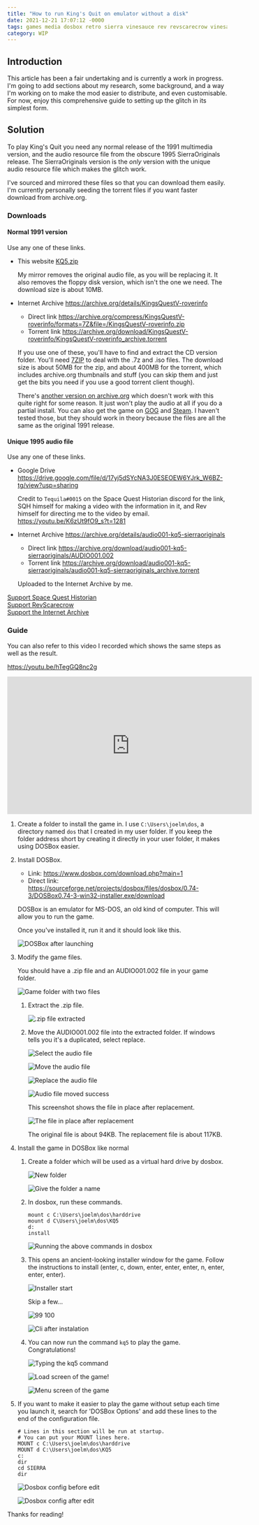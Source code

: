 ```yaml
---
title: "How to run King's Quit on emulator without a disk"
date: 2021-12-21 17:07:12 -0000
tags: games media dosbox retro sierra vinesauce rev revscarecrow vinesauce kingsquit kingsquest rom romhack cdrom
category: WIP
---
```


## Introduction

This article has been a fair undertaking and is currently a work in progress. I'm going to add sections about my research, some background, and a way I'm working on to make the mod easier to distribute, and even customisable. For now, enjoy this comprehensive guide to setting up the glitch in its simplest form.

## Solution

To play King's Quit you need any normal release of the 1991 multimedia version, and the audio resource file from the obscure 1995 SierraOriginals release. The SierraOriginals version is the *only* version with the unique audio resource file which makes the glitch work.

I've sourced and mirrored these files so that you can download them easily. I'm currently personally seeding the torrent files if you want faster download from archive.org.

### Downloads

#### Normal 1991 version

Use any one of these links.

- This website [KQ5.zip](https://github.com/joelsgp/joelsgp.github.io/raw/main/assets/KQ5.zip)

    My mirror removes the original audio file, as you will be replacing it. It also removes the floppy disk version, which isn't the one we need. The download size is about 10MB.

- Internet Archive <https://archive.org/details/KingsQuestV-roverinfo>
    - Direct link <https://archive.org/compress/KingsQuestV-roverinfo/formats=7Z&file=/KingsQuestV-roverinfo.zip>
    - Torrent link <https://archive.org/download/KingsQuestV-roverinfo/KingsQuestV-roverinfo_archive.torrent>

    If you use one of these, you'll have to find and extract the CD version folder. You'll need [7ZIP](https://www.7-zip.org/download.html) to deal with the .7z and .iso files. The download size is about 50MB for the zip, and about 400MB for the torrent, which includes archive.org thumbnails and stuff (you can skip them and just get the bits you need if you use a good torrent client though).

    There's [another version on archive.org](https://archive.org/details/msdos_Kings_Quest_V_-_Absence_Makes_the_Heart_Go_Yonder_1990) which doesn't work with this quite right for some reason. It just won't play the audio at all if you do a partial install. You can also get the game on [GOG](https://www.gog.com/game/kings_quest_4_5_6) and [Steam](https://store.steampowered.com/app/10100/Kings_Quest_Collection/). I haven't tested those,  but they should work in theory because the files are all the same as the original 1991 release.

#### Unique 1995 audio file

Use any one of these links.

- Google Drive <https://drive.google.com/file/d/17yj5dSYcNA3J0ESEOEW6YJrk_W6BZ-tg/view?usp=sharing>

    Credit to `Tequila#0015` on the Space Quest Historian discord for the link, SQH himself for making a video with the information in it, and Rev himself for directing me to the video by email. <https://youtu.be/K6zUt9fO9_s?t=1281>

- Internet Archive <https://archive.org/details/audio001-kq5-sierraoriginals>
    - Direct link <https://archive.org/download/audio001-kq5-sierraoriginals/AUDIO001.002>
    - Torrent link <https://archive.org/download/audio001-kq5-sierraoriginals/audio001-kq5-sierraoriginals_archive.torrent>

    Uploaded to the Internet Archive by me.

[Support Space Quest Historian](https://www.patreon.com/SpaceQuestHistorian)    
[Support RevScarecrow](https://vinesauce.com/shop/)    
[Support the Internet Archive](https://archive.org/donate)

### Guide

You can also refer to this video I recorded which shows the same steps as well as the result.

<https://youtu.be/hTegGQ8nc2g>

<div align="center">
    <iframe width="560" height="315" src="https://www.youtube.com/embed/hTegGQ8nc2g" title="YouTube video player" frameborder="0" allow="accelerometer; autoplay; clipboard-write; encrypted-media; gyroscope; picture-in-picture" allowfullscreen></iframe>
</div>


1. Create a folder to install the game in. I use `C:\Users\joelm\dos`, a directory named `dos` that I created in my user folder. If you keep the folder address short by creating it directly in your user folder, it makes using DOSBox easier.

2. Install DOSBox.

    - Link: <https://www.dosbox.com/download.php?main=1>
    - Direct link: <https://sourceforge.net/projects/dosbox/files/dosbox/0.74-3/DOSBox0.74-3-win32-installer.exe/download>

    DOSBox is an emulator for MS-DOS, an old kind of computer. This will allow you to run the game.

    Once you've installed it, run it and it should look like this.

    ![DOSBox after launching](/assets/images/kings-quit/Screenshot_2021-12-21_181306.png)

3. Modify the game files.

    You should have a .zip file and an AUDIO001.002 file in your game folder.

    ![Game folder with two files](/assets/images/kings-quit/Screenshot_2021-12-21_181557.png)

    1. Extract the .zip file.

        ![.zip file extracted](/assets/images/kings-quit/Screenshot_2021-12-21_184154.png)

    2. Move the AUDIO001.002 file into the extracted folder. If windows tells you it's a duplicated, select replace.

        ![Select the audio file](/assets/images/kings-quit/Screenshot_2021-12-21_184227.png)

        ![Move the audio file](/assets/images/kings-quit/Screenshot_2021-12-21_184242.png)

        ![Replace the audio file](/assets/images/kings-quit/Screenshot_2021-12-21_184254.png)

        ![Audio file moved success](/assets/images/kings-quit/Screenshot_2021-12-21_184310.png)

        This screenshot shows the file in place after replacement.

        ![The file in place after replacement](/assets/images/kings-quit/Screenshot_2021-12-21_184332.png)

        The original file is about 94KB. The replacement file is about 117KB.

4. Install the game in DOSBox like normal

    1. Create a folder which will be used as a virtual hard drive by dosbox.

        ![New folder](/assets/images/kings-quit/Screenshot_2021-12-21_184349.png)

        ![Give the folder a name](/assets/images/kings-quit/Screenshot_2021-12-21_184408.png)

    2. In dosbox, run these commands.

        ```dosbatch
        mount c C:\Users\joelm\dos\harddrive
        mount d C\Users\joelm\dos\KQ5
        d:
        install
        ```

        ![Running the above commands in dosbox](/assets/images/kings-quit/Screenshot_2021-12-21_184600.png)

    3. This opens an ancient-looking installer window for the game. Follow the instructions to install (enter, c, down, enter, enter, enter, n, enter, enter, enter).

        ![Installer start](/assets/images/kings-quit/Screenshot_2021-12-21_184615.png)

        Skip a few...

        ![99 100](/assets/images/kings-quit/Screenshot_2021-12-21_184727.png)

        ![Cli after instalation](/assets/images/kings-quit/Screenshot_2021-12-21_184642.png)

    4. You can now run the command `kq5` to play the game. Congratulations!

        ![Typing the kq5 command](/assets/images/kings-quit/Screenshot_2021-12-21_184741.png)

        ![Load screen of the game!](/assets/images/kings-quit/Screenshot_2021-12-21_184757.png)

        ![Menu screen of the game](/assets/images/kings-quit/Screenshot_2021-12-21_184803.png)

5. If you want to make it easier to play the game without setup each time you launch it, search for 'DOSBox Options' and add these lines to the end of the configuration file.

    ```dosbatch
    # Lines in this section will be run at startup.
    # You can put your MOUNT lines here.
    MOUNT c C:\Users\joelm\dos\harddrive
    MOUNT d C:\Users\joelm\dos\KQ5
    c:
    dir
    cd SIERRA
    dir
    ```

    ![Dosbox config before edit](/assets/images/kings-quit/Screenshot_2021-12-21_184823.png)

    ![Dosbox config after edit](/assets/images/kings-quit/Screenshot_2021-12-21_184859.png)

Thanks for reading!
